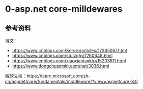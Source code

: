 # 0-asp.net core-milldewares

## 参考资料
博文：
- https://www.cnblogs.com/Keroro/articles/17365067.html
- https://www.cnblogs.com/stulzq/p/7760648.html
- https://www.cnblogs.com/xiaoxiaotank/p/15203811.html
- https://www.dongchuanmin.com/net/3036.html

微软文档：https://learn.microsoft.com/zh-cn/aspnet/core/fundamentals/middleware/?view=aspnetcore-8.0
